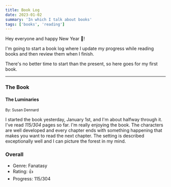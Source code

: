 ```yaml
---
title: Book Log
date: 2023-01-02
summary: 'In which I talk about books'
tags: ['books', 'reading']
---
```


Hey everyone and happy New Year 🎉!

I'm going to start a book log where I update my progress while reading books and
then review them when I finish.

There's no better time to start than the present, so here goes for my first
book.

---

### The Book

#### The Luminaries<br />

<small>By: Susan Dennard</small>

I started the book yesterday, January 1st, and I'm about halfway through it.
I've read <em>115/304</em> pages so far. I'm really enjoying the book. The
characters are well developed and every chapter ends with something happening
that makes you want to read the next chapter. The setting is described
exceptionally well and I can picture the forest in my mind.

### Overall

- Genre: Fanatasy
- Rating: 👍
- Progress: 115/304

